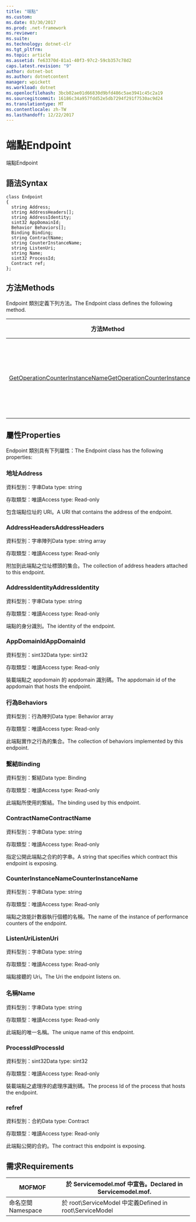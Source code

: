 ```yaml
---
title: "端點"
ms.custom: 
ms.date: 03/30/2017
ms.prod: .net-framework
ms.reviewer: 
ms.suite: 
ms.technology: dotnet-clr
ms.tgt_pltfrm: 
ms.topic: article
ms.assetid: fe63370d-81a1-40f3-97c2-59cb357c78d2
caps.latest.revision: "9"
author: dotnet-bot
ms.author: dotnetcontent
manager: wpickett
ms.workload: dotnet
ms.openlocfilehash: 3bcb02ae01d66830d9bfd486c5ae3941c45c2a19
ms.sourcegitcommit: 16186c34a957fdd52e5db7294f291f7530ac9d24
ms.translationtype: MT
ms.contentlocale: zh-TW
ms.lasthandoff: 12/22/2017
---
```

# <a name="endpoint"></a><span data-ttu-id="60816-102">端點</span><span class="sxs-lookup"><span data-stu-id="60816-102">Endpoint</span></span>
<span data-ttu-id="60816-103">端點</span><span class="sxs-lookup"><span data-stu-id="60816-103">Endpoint</span></span>  
  
## <a name="syntax"></a><span data-ttu-id="60816-104">語法</span><span class="sxs-lookup"><span data-stu-id="60816-104">Syntax</span></span>  
  
```  
class Endpoint  
{  
  string Address;  
  string AddressHeaders[];  
  string AddressIdentity;  
  sint32 AppDomainId;  
  Behavior Behaviors[];  
  Binding Binding;  
  string ContractName;  
  string CounterInstanceName;  
  string ListenUri;  
  string Name;  
  sint32 ProcessId;  
  Contract ref;  
};  
```  
  
## <a name="methods"></a><span data-ttu-id="60816-105">方法</span><span class="sxs-lookup"><span data-stu-id="60816-105">Methods</span></span>  
 <span data-ttu-id="60816-106">Endpoint 類別定義下列方法。</span><span class="sxs-lookup"><span data-stu-id="60816-106">The Endpoint class defines the following method.</span></span>  
  
|<span data-ttu-id="60816-107">方法</span><span class="sxs-lookup"><span data-stu-id="60816-107">Method</span></span>|<span data-ttu-id="60816-108">描述</span><span class="sxs-lookup"><span data-stu-id="60816-108">Description</span></span>|  
|------------|-----------------|  
|[<span data-ttu-id="60816-109">GetOperationCounterInstanceName</span><span class="sxs-lookup"><span data-stu-id="60816-109">GetOperationCounterInstanceName</span></span>](../../../../../docs/framework/wcf/diagnostics/wmi/getoperationcounterinstancename.md)|<span data-ttu-id="60816-110">擷取作業效能計數器執行個體名稱</span><span class="sxs-lookup"><span data-stu-id="60816-110">Retrieves the operation performance counter instance name</span></span>|  
  
## <a name="properties"></a><span data-ttu-id="60816-111">屬性</span><span class="sxs-lookup"><span data-stu-id="60816-111">Properties</span></span>  
 <span data-ttu-id="60816-112">Endpoint 類別具有下列屬性：</span><span class="sxs-lookup"><span data-stu-id="60816-112">The Endpoint class has the following properties:</span></span>  
  
### <a name="address"></a><span data-ttu-id="60816-113">地址</span><span class="sxs-lookup"><span data-stu-id="60816-113">Address</span></span>  
 <span data-ttu-id="60816-114">資料型別：字串</span><span class="sxs-lookup"><span data-stu-id="60816-114">Data type: string</span></span>  
  
 <span data-ttu-id="60816-115">存取類型：唯讀</span><span class="sxs-lookup"><span data-stu-id="60816-115">Access type: Read-only</span></span>  
  
 <span data-ttu-id="60816-116">包含端點位址的 URI。</span><span class="sxs-lookup"><span data-stu-id="60816-116">A URI that contains the address of the endpoint.</span></span>  
  
### <a name="addressheaders"></a><span data-ttu-id="60816-117">AddressHeaders</span><span class="sxs-lookup"><span data-stu-id="60816-117">AddressHeaders</span></span>  
 <span data-ttu-id="60816-118">資料型別：字串陣列</span><span class="sxs-lookup"><span data-stu-id="60816-118">Data type: string array</span></span>  
  
 <span data-ttu-id="60816-119">存取類型：唯讀</span><span class="sxs-lookup"><span data-stu-id="60816-119">Access type: Read-only</span></span>  
  
 <span data-ttu-id="60816-120">附加到此端點之位址標頭的集合。</span><span class="sxs-lookup"><span data-stu-id="60816-120">The collection of address headers attached to this endpoint.</span></span>  
  
### <a name="addressidentity"></a><span data-ttu-id="60816-121">AddressIdentity</span><span class="sxs-lookup"><span data-stu-id="60816-121">AddressIdentity</span></span>  
 <span data-ttu-id="60816-122">資料型別：字串</span><span class="sxs-lookup"><span data-stu-id="60816-122">Data type: string</span></span>  
  
 <span data-ttu-id="60816-123">存取類型：唯讀</span><span class="sxs-lookup"><span data-stu-id="60816-123">Access type: Read-only</span></span>  
  
 <span data-ttu-id="60816-124">端點的身分識別。</span><span class="sxs-lookup"><span data-stu-id="60816-124">The identity of the endpoint.</span></span>  
  
### <a name="appdomainid"></a><span data-ttu-id="60816-125">AppDomainId</span><span class="sxs-lookup"><span data-stu-id="60816-125">AppDomainId</span></span>  
 <span data-ttu-id="60816-126">資料型別：sint32</span><span class="sxs-lookup"><span data-stu-id="60816-126">Data type: sint32</span></span>  
  
 <span data-ttu-id="60816-127">存取類型：唯讀</span><span class="sxs-lookup"><span data-stu-id="60816-127">Access type: Read-only</span></span>  
  
 <span data-ttu-id="60816-128">裝載端點之 appdomain 的 appdomain 識別碼。</span><span class="sxs-lookup"><span data-stu-id="60816-128">The appdomain id of the appdomain that hosts the endpoint.</span></span>  
  
### <a name="behaviors"></a><span data-ttu-id="60816-129">行為</span><span class="sxs-lookup"><span data-stu-id="60816-129">Behaviors</span></span>  
 <span data-ttu-id="60816-130">資料型別：行為陣列</span><span class="sxs-lookup"><span data-stu-id="60816-130">Data type: Behavior array</span></span>  
  
 <span data-ttu-id="60816-131">存取類型：唯讀</span><span class="sxs-lookup"><span data-stu-id="60816-131">Access type: Read-only</span></span>  
  
 <span data-ttu-id="60816-132">此端點實作之行為的集合。</span><span class="sxs-lookup"><span data-stu-id="60816-132">The collection of behaviors implemented by this endpoint.</span></span>  
  
### <a name="binding"></a><span data-ttu-id="60816-133">繫結</span><span class="sxs-lookup"><span data-stu-id="60816-133">Binding</span></span>  
 <span data-ttu-id="60816-134">資料型別：繫結</span><span class="sxs-lookup"><span data-stu-id="60816-134">Data type: Binding</span></span>  
  
 <span data-ttu-id="60816-135">存取類型：唯讀</span><span class="sxs-lookup"><span data-stu-id="60816-135">Access type: Read-only</span></span>  
  
 <span data-ttu-id="60816-136">此端點所使用的繫結。</span><span class="sxs-lookup"><span data-stu-id="60816-136">The binding used by this endpoint.</span></span>  
  
### <a name="contractname"></a><span data-ttu-id="60816-137">ContractName</span><span class="sxs-lookup"><span data-stu-id="60816-137">ContractName</span></span>  
 <span data-ttu-id="60816-138">資料型別：字串</span><span class="sxs-lookup"><span data-stu-id="60816-138">Data type: string</span></span>  
  
 <span data-ttu-id="60816-139">存取類型：唯讀</span><span class="sxs-lookup"><span data-stu-id="60816-139">Access type: Read-only</span></span>  
  
 <span data-ttu-id="60816-140">指定公開此端點之合約的字串。</span><span class="sxs-lookup"><span data-stu-id="60816-140">A string that specifies which contract this endpoint is exposing.</span></span>  
  
### <a name="counterinstancename"></a><span data-ttu-id="60816-141">CounterInstanceName</span><span class="sxs-lookup"><span data-stu-id="60816-141">CounterInstanceName</span></span>  
 <span data-ttu-id="60816-142">資料型別：字串</span><span class="sxs-lookup"><span data-stu-id="60816-142">Data type: string</span></span>  
  
 <span data-ttu-id="60816-143">存取類型：唯讀</span><span class="sxs-lookup"><span data-stu-id="60816-143">Access type: Read-only</span></span>  
  
 <span data-ttu-id="60816-144">端點之效能計數器執行個體的名稱。</span><span class="sxs-lookup"><span data-stu-id="60816-144">The name of the instance of performance counters of the endpoint.</span></span>  
  
### <a name="listenuri"></a><span data-ttu-id="60816-145">ListenUri</span><span class="sxs-lookup"><span data-stu-id="60816-145">ListenUri</span></span>  
 <span data-ttu-id="60816-146">資料型別：字串</span><span class="sxs-lookup"><span data-stu-id="60816-146">Data type: string</span></span>  
  
 <span data-ttu-id="60816-147">存取類型：唯讀</span><span class="sxs-lookup"><span data-stu-id="60816-147">Access type: Read-only</span></span>  
  
 <span data-ttu-id="60816-148">端點接聽的 Uri。</span><span class="sxs-lookup"><span data-stu-id="60816-148">The Uri the endpoint listens on.</span></span>  
  
### <a name="name"></a><span data-ttu-id="60816-149">名稱</span><span class="sxs-lookup"><span data-stu-id="60816-149">Name</span></span>  
 <span data-ttu-id="60816-150">資料型別：字串</span><span class="sxs-lookup"><span data-stu-id="60816-150">Data type: string</span></span>  
  
 <span data-ttu-id="60816-151">存取類型：唯讀</span><span class="sxs-lookup"><span data-stu-id="60816-151">Access type: Read-only</span></span>  
  
 <span data-ttu-id="60816-152">此端點的唯一名稱。</span><span class="sxs-lookup"><span data-stu-id="60816-152">The unique name of this endpoint.</span></span>  
  
### <a name="processid"></a><span data-ttu-id="60816-153">ProcessId</span><span class="sxs-lookup"><span data-stu-id="60816-153">ProcessId</span></span>  
 <span data-ttu-id="60816-154">資料型別：sint32</span><span class="sxs-lookup"><span data-stu-id="60816-154">Data type: sint32</span></span>  
  
 <span data-ttu-id="60816-155">存取類型：唯讀</span><span class="sxs-lookup"><span data-stu-id="60816-155">Access type: Read-only</span></span>  
  
 <span data-ttu-id="60816-156">裝載端點之處理序的處理序識別碼。</span><span class="sxs-lookup"><span data-stu-id="60816-156">The process Id of the process that hosts the endpoint.</span></span>  
  
### <a name="ref"></a><span data-ttu-id="60816-157">ref</span><span class="sxs-lookup"><span data-stu-id="60816-157">ref</span></span>  
 <span data-ttu-id="60816-158">資料型別：合約</span><span class="sxs-lookup"><span data-stu-id="60816-158">Data type: Contract</span></span>  
  
 <span data-ttu-id="60816-159">存取類型：唯讀</span><span class="sxs-lookup"><span data-stu-id="60816-159">Access type: Read-only</span></span>  
  
 <span data-ttu-id="60816-160">此端點公開的合約。</span><span class="sxs-lookup"><span data-stu-id="60816-160">The contract this endpoint is exposing.</span></span>  
  
## <a name="requirements"></a><span data-ttu-id="60816-161">需求</span><span class="sxs-lookup"><span data-stu-id="60816-161">Requirements</span></span>  
  
|<span data-ttu-id="60816-162">MOF</span><span class="sxs-lookup"><span data-stu-id="60816-162">MOF</span></span>|<span data-ttu-id="60816-163">於 Servicemodel.mof 中宣告。</span><span class="sxs-lookup"><span data-stu-id="60816-163">Declared in Servicemodel.mof.</span></span>|  
|---------|-----------------------------------|  
|<span data-ttu-id="60816-164">命名空間</span><span class="sxs-lookup"><span data-stu-id="60816-164">Namespace</span></span>|<span data-ttu-id="60816-165">於 root\ServiceModel 中定義</span><span class="sxs-lookup"><span data-stu-id="60816-165">Defined in root\ServiceModel</span></span>|
